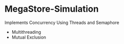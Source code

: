 # MegaStore-Simulation
Implements Concurrency Using Threads and Semaphore

- Multithreading 
- Mutual Exclusion
